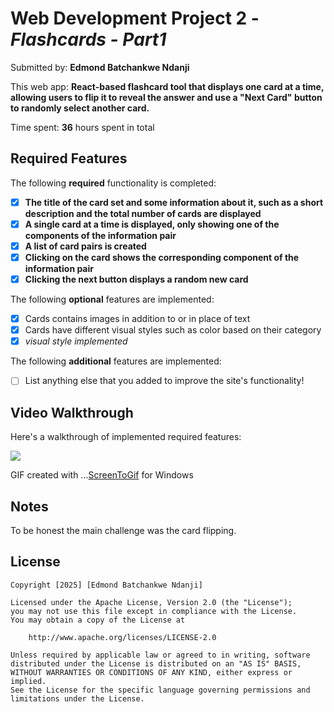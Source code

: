# Web Development Project 2 - *Flashcards - Part1*

Submitted by: **Edmond Batchankwe Ndanji**

This web app: **React-based flashcard tool that displays one card at a time, allowing users to flip it to reveal the answer and use a "Next Card" button to randomly select another card.**

Time spent: **36** hours spent in total

## Required Features

The following **required** functionality is completed:

- [X] **The title of the card set and some information about it, such as a short description and the total number of cards are displayed**
- [X] **A single card at a time is displayed, only showing one of the components of the information pair**
- [X] **A list of card pairs is created**
- [X] **Clicking on the card shows the corresponding component of the information pair**
- [X] **Clicking the next button displays a random new card**

The following **optional** features are implemented:

- [X] Cards contains images in addition to or in place of text
- [X] Cards have different visual styles such as color based on their category
- [X] *visual style implemented*

The following **additional** features are implemented:

* [ ] List anything else that you added to improve the site's functionality!

## Video Walkthrough

Here's a walkthrough of implemented required features:

<div>
    <a href="https://i.imgur.com/nYKPGnu.gif">
      <img style="max-width:300px;" src="https://i.imgur.com/nYKPGnu.gif">
    </a>
</div>

GIF created with ...[ScreenToGif](https://www.screentogif.com/) for Windows

## Notes

To be honest the main challenge was the card flipping.

## License

    Copyright [2025] [Edmond Batchankwe Ndanji]

    Licensed under the Apache License, Version 2.0 (the "License");
    you may not use this file except in compliance with the License.
    You may obtain a copy of the License at

        http://www.apache.org/licenses/LICENSE-2.0

    Unless required by applicable law or agreed to in writing, software
    distributed under the License is distributed on an "AS IS" BASIS,
    WITHOUT WARRANTIES OR CONDITIONS OF ANY KIND, either express or implied.
    See the License for the specific language governing permissions and
    limitations under the License.
